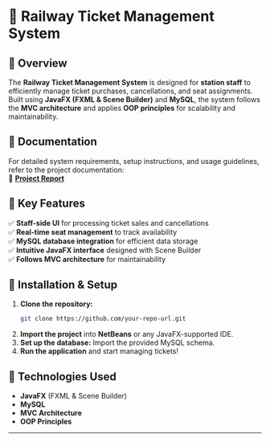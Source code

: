 # 🚆 Railway Ticket Management System  

## 📌 Overview  
The **Railway Ticket Management System** is designed for **station staff** to efficiently manage ticket purchases, cancellations, and seat assignments. Built using **JavaFX (FXML & Scene Builder)** and **MySQL**, the system follows the **MVC architecture** and applies **OOP principles** for scalability and maintainability.  

## 📖 Documentation  
For detailed system requirements, setup instructions, and usage guidelines, refer to the project documentation:  
📄 **[Project Report](https://docs.google.com/document/d/1qEKmphEIg0POK8MVeajXwEm8LA_VZvJQ/edit)**  

## 🚀 Key Features  
✅ **Staff-side UI** for processing ticket sales and cancellations  
✅ **Real-time seat management** to track availability  
✅ **MySQL database integration** for efficient data storage  
✅ **Intuitive JavaFX interface** designed with Scene Builder  
✅ **Follows MVC architecture** for maintainability  

## 🔧 Installation & Setup  
1. **Clone the repository:**  
   ```bash
   git clone https://github.com/your-repo-url.git
   ```
2. **Import the project** into **NetBeans** or any JavaFX-supported IDE.  
3. **Set up the database:** Import the provided MySQL schema.  
4. **Run the application** and start managing tickets!  

## 📂 Technologies Used  
- **JavaFX** (FXML & Scene Builder)  
- **MySQL**  
- **MVC Architecture**  
- **OOP Principles**  

---
